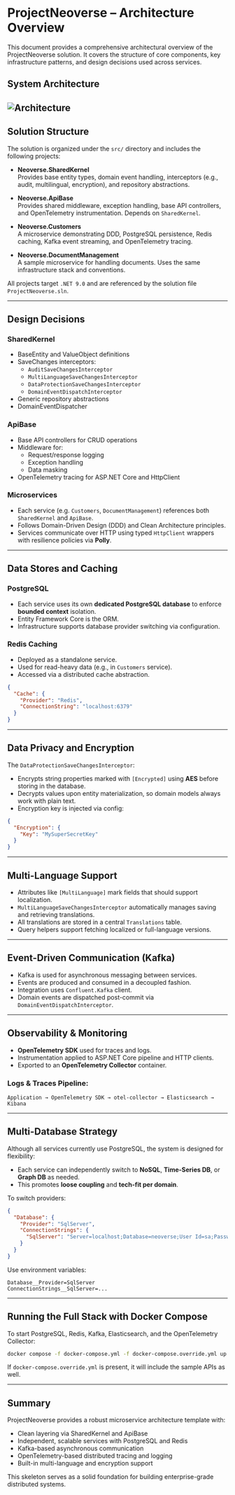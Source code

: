 # ProjectNeoverse – Architecture Overview

This document provides a comprehensive architectural overview of the ProjectNeoverse solution. It covers the structure of core components, key infrastructure patterns, and design decisions used across services.

## System Architecture

![Architecture](./docs/architecture.png)
---

##  Solution Structure

The solution is organized under the `src/` directory and includes the following projects:

- **Neoverse.SharedKernel**  
  Provides base entity types, domain event handling, interceptors (e.g., audit, multilingual, encryption), and repository abstractions.

- **Neoverse.ApiBase**  
  Provides shared middleware, exception handling, base API controllers, and OpenTelemetry instrumentation. Depends on `SharedKernel`.

- **Neoverse.Customers**  
  A microservice demonstrating DDD, PostgreSQL persistence, Redis caching, Kafka event streaming, and OpenTelemetry tracing.

- **Neoverse.DocumentManagement**  
  A sample microservice for handling documents. Uses the same infrastructure stack and conventions.

All projects target `.NET 9.0` and are referenced by the solution file `ProjectNeoverse.sln`.

---

##  Design Decisions

###  SharedKernel
- BaseEntity and ValueObject definitions
- SaveChanges interceptors:
  - `AuditSaveChangesInterceptor`
  - `MultiLanguageSaveChangesInterceptor`
  - `DataProtectionSaveChangesInterceptor`
  - `DomainEventDispatchInterceptor`
- Generic repository abstractions
- DomainEventDispatcher

###  ApiBase
- Base API controllers for CRUD operations
- Middleware for:
  - Request/response logging
  - Exception handling
  - Data masking
- OpenTelemetry tracing for ASP.NET Core and HttpClient

###  Microservices
- Each service (e.g. `Customers`, `DocumentManagement`) references both `SharedKernel` and `ApiBase`.
- Follows Domain-Driven Design (DDD) and Clean Architecture principles.
- Services communicate over HTTP using typed `HttpClient` wrappers with resilience policies via **Polly**.

---

##  Data Stores and Caching

### PostgreSQL
- Each service uses its own **dedicated PostgreSQL database** to enforce **bounded context** isolation.
- Entity Framework Core is the ORM.
- Infrastructure supports database provider switching via configuration.

### Redis Caching
- Deployed as a standalone service.
- Used for read-heavy data (e.g., in `Customers` service).
- Accessed via a distributed cache abstraction.

```json
{
  "Cache": {
    "Provider": "Redis",
    "ConnectionString": "localhost:6379"
  }
}
```

---

##  Data Privacy and Encryption

The `DataProtectionSaveChangesInterceptor`:

- Encrypts string properties marked with `[Encrypted]` using **AES** before storing in the database.
- Decrypts values upon entity materialization, so domain models always work with plain text.
- Encryption key is injected via config:

```json
{
  "Encryption": {
    "Key": "MySuperSecretKey"
  }
}
```

---

##  Multi-Language Support

- Attributes like `[MultiLanguage]` mark fields that should support localization.
- `MultiLanguageSaveChangesInterceptor` automatically manages saving and retrieving translations.
- All translations are stored in a central `Translations` table.
- Query helpers support fetching localized or full-language versions.

---

##  Event-Driven Communication (Kafka)

- Kafka is used for asynchronous messaging between services.
- Events are produced and consumed in a decoupled fashion.
- Integration uses `Confluent.Kafka` client.
- Domain events are dispatched post-commit via `DomainEventDispatchInterceptor`.

---

##  Observability & Monitoring

- **OpenTelemetry SDK** used for traces and logs.
- Instrumentation applied to ASP.NET Core pipeline and HTTP clients.
- Exported to an **OpenTelemetry Collector** container.

### Logs & Traces Pipeline:
```
Application → OpenTelemetry SDK → otel-collector → Elasticsearch → Kibana
```

---

##  Multi-Database Strategy

Although all services currently use PostgreSQL, the system is designed for flexibility:

- Each service can independently switch to **NoSQL**, **Time-Series DB**, or **Graph DB** as needed.
- This promotes **loose coupling** and **tech-fit per domain**.

To switch providers:
```json
{
  "Database": {
    "Provider": "SqlServer",
    "ConnectionStrings": {
      "SqlServer": "Server=localhost;Database=neoverse;User Id=sa;Password=Pass@word1;"
    }
  }
}
```

Use environment variables:
```
Database__Provider=SqlServer
ConnectionStrings__SqlServer=...
```

---

##  Running the Full Stack with Docker Compose

To start PostgreSQL, Redis, Kafka, Elasticsearch, and the OpenTelemetry Collector:

```bash
docker compose -f docker-compose.yml -f docker-compose.override.yml up -d --build
```

If `docker-compose.override.yml` is present, it will include the sample APIs as well.

---

##  Summary

ProjectNeoverse provides a robust microservice architecture template with:

- Clean layering via SharedKernel and ApiBase
- Independent, scalable services with PostgreSQL and Redis
- Kafka-based asynchronous communication
- OpenTelemetry-based distributed tracing and logging
- Built-in multi-language and encryption support

This skeleton serves as a solid foundation for building enterprise-grade distributed systems.